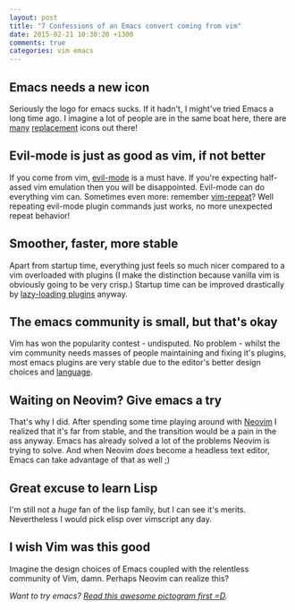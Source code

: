 ```yaml
---
layout: post
title: "7 Confessions of an Emacs convert coming from vim"
date: 2015-02-21 10:30:20 +1300
comments: true
categories: vim emacs
---
```


## Emacs needs a new icon

Seriously the logo for emacs sucks. If it hadn't, I might've tried Emacs a long
time ago. I imagine a lot of people are in the same boat here, there are
[many][replacement1] [replacement][replacement2] icons out there!

## Evil-mode is just as good as vim, if not better

If you come from vim, [evil-mode][evil] is a must have. If you're expecting
half-assed vim emulation then you will be disappointed. Evil-mode can do
everything vim can. Sometimes even more: remember [vim-repeat][vim-repeat]? Well
repeating evil-mode plugin commands just works, no more unexpected repeat behavior!

## Smoother, faster, more stable

Apart from startup time, everything just feels so much nicer compared to a vim
overloaded with plugins (I make the distinction because vanilla vim is obviously
going to be very crisp.) Startup time can be improved drastically by
[lazy-loading plugins][use-package] anyway.

## The emacs community is small, but that's okay

Vim has won the popularity contest - undisputed. No problem - whilst the
vim community needs masses of people maintaining and fixing it's plugins, most
emacs plugins are very stable due to the editor's better design choices and [language][elisp].

## Waiting on Neovim? Give emacs a try

That's why I did. After spending some time playing around with [Neovim][neovim]
I realized that it's far from stable, and the transition would be a pain in the
ass anyway. Emacs has already solved a lot of the problems Neovim is trying to
solve. And when Neovim _does_ become a headless text editor, Emacs can take
advantage of that as well ;)

## Great excuse to learn Lisp

I'm still not a _huge_ fan of the lisp family, but I can see it's
merits. Nevertheless I would pick elisp over vimscript any day. 

## I wish Vim was this good

Imagine the design choices of Emacs coupled with the relentless community of
Vim, damn. Perhaps Neovim can realize this?

_Want to try emacs? [Read this awesome pictogram first =D][how-to-learn]._

[replacement1]: http://jasonm23.github.io/
[replacement2]: http://emacs.sexy/
[evil]: http://www.emacswiki.org/emacs/Evil
[vim-repeat]: https://github.com/tpope/vim-repeat
[elisp]: https://www.gnu.org/software/emacs/manual/html_node/elisp/
[use-package]: https://github.com/jwiegley/use-package
[neovim]: http://neovim.org
[how-to-learn]: http://emacs.sexy/img/How-to-Learn-Emacs-v2-Large.png
